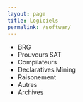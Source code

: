 ```yaml
---
layout: page
title: Logiciels
permalink: /softwar/
---
```


* BRG
* Prouveurs SAT
* Compilateurs
* Declaratives Mining
* Raisonement
* Autres
* Archives
